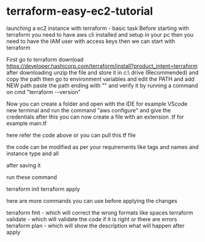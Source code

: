 # terraform-easy-ec2-tutorial
launching a ec2 instance with terraform - basic task 
Before starting with terraform you need to have aws cli installed and setup in your pc 
then you need to have the IAM user with access keys 
then we can start with terraform

First go to terraform download https://developer.hashicorp.com/terraform/install?product_intent=terraform 
after downloading unzip the file and store it in c:\ drive (Recommended) and copy the path 
then go to environment variables and edit the PATH and add NEW path paste the path ending with "\" and verify it by running a command 
on cmd "terraform --version"

Now you can create a folder and open with the IDE for example VScode 
new terminal and run the command "aws configure" and give the credentials 
after this you can now create a file with an extension .tf for example main.tf 

here refer the code above or you can pull this tf file 

the code can be modified as per your requirements like tags and names and instance type and all 

after saving it 

run these command 

terraform init 
terraform apply

here are more commands you can use before applying the changes 

terraform fmt - which will correct the wrong formats like spaces
terraform validate - which will  validate the code if it is right or there are errors 
terraform plan - which will show the description what will happen after apply 
